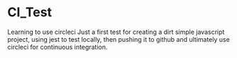 # CI_Test
Learning to use circleci
Just a first test for creating a dirt simple javascript project, using jest to test locally, 
then pushing it to github and ultimately use circleci for continuous integration.
